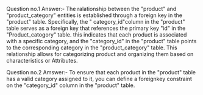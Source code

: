 Question no.1 Answer:-
The ralationship between the "product" and "product_category" entities is established through a foreign key in the "product" table.
Specifically, the "  category_id"column in the "product" table serves as a foreign key that references the primary key "id" in the "Product_catogory" table. this indicates that each product is associated with a specific category, and the "category_id" in the "product" table points to the corresponding category in the "product_category" table.   This relationship allows for categorizing product and organizing them based on characteristics or Attributes.

Question no.2 Amswer:-
   To ensure that each product in the "product" table has a valid category assigned to it, you can define a foreignkey constraint on the "category_id" column in the "product" table.
